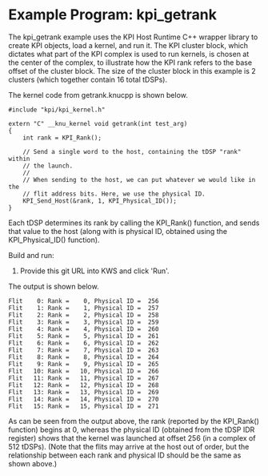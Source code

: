 # Example Program: kpi_getrank

The kpi_getrank example uses the KPI Host Runtime C++ wrapper library to create
KPI objects, load a kernel, and run it. The KPI cluster block, which dictates
what part of the KPI complex is used to run kernels, is chosen at the center
of the complex, to illustrate how the KPI rank refers to the base offset of the
cluster block. The size of the cluster block in this example is 2 clusters
(which together contain 16 total tDSPs).

The kernel code from getrank.knucpp is shown below.

~~~~~~~~~~~~{.cpp}
#include "kpi/kpi_kernel.h"

extern "C" __knu_kernel void getrank(int test_arg)
{
    int rank = KPI_Rank();

    // Send a single word to the host, containing the tDSP "rank" within
    // the launch.
    //
    // When sending to the host, we can put whatever we would like in the
    // flit address bits. Here, we use the physical ID.
    KPI_Send_Host(&rank, 1, KPI_Physical_ID());
}
~~~~~~~~~~~~

Each tDSP determines its rank by calling the KPI_Rank() function, and sends
that value to the host (along with is physical ID, obtained using the
KPI_Physical_ID() function).

Build and run:
  1) Provide this git URL into KWS and click 'Run'.

The output is shown below.

~~~~~~~~~~~~{.bash}
Flit    0: Rank =    0, Physical ID =  256
Flit    1: Rank =    1, Physical ID =  257
Flit    2: Rank =    2, Physical ID =  258
Flit    3: Rank =    3, Physical ID =  259
Flit    4: Rank =    4, Physical ID =  260
Flit    5: Rank =    5, Physical ID =  261
Flit    6: Rank =    6, Physical ID =  262
Flit    7: Rank =    7, Physical ID =  263
Flit    8: Rank =    8, Physical ID =  264
Flit    9: Rank =    9, Physical ID =  265
Flit   10: Rank =   10, Physical ID =  266
Flit   11: Rank =   11, Physical ID =  267
Flit   12: Rank =   12, Physical ID =  268
Flit   13: Rank =   13, Physical ID =  269
Flit   14: Rank =   14, Physical ID =  270
Flit   15: Rank =   15, Physical ID =  271
~~~~~~~~~~~~

As can be seen from the output above, the rank (reported by the KPI_Rank()
function) begins at 0, whereas the physical ID (obtained from the tDSP IDR
register) shows that the kernel was launched at offset 256 (in a complex
of 512 tDSPs). (Note that the flits may arrive at the host out of order,
but the relationship between each rank and physical ID should be the same
as shown above.)
